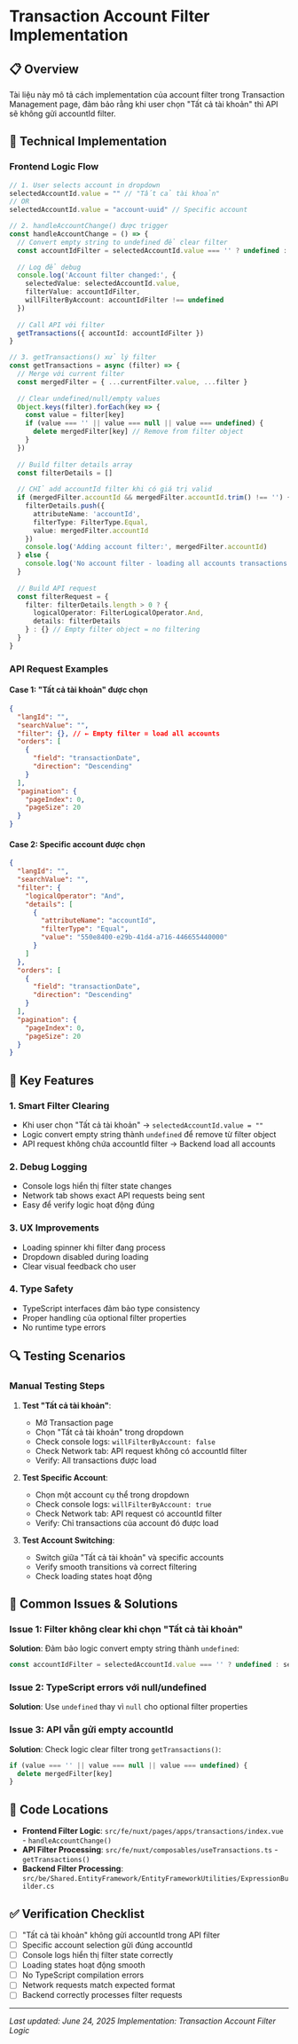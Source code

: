 # Transaction Account Filter Implementation

## 📋 Overview

Tài liệu này mô tả cách implementation của account filter trong Transaction Management page, đảm bảo rằng khi user chọn "Tất cả tài khoản" thì API sẽ không gửi accountId filter.

## 🔧 Technical Implementation

### Frontend Logic Flow

```typescript
// 1. User selects account in dropdown
selectedAccountId.value = "" // "Tất cả tài khoản"
// OR
selectedAccountId.value = "account-uuid" // Specific account

// 2. handleAccountChange() được trigger
const handleAccountChange = () => {
  // Convert empty string to undefined để clear filter
  const accountIdFilter = selectedAccountId.value === '' ? undefined : selectedAccountId.value
  
  // Log để debug
  console.log('Account filter changed:', { 
    selectedValue: selectedAccountId.value, 
    filterValue: accountIdFilter,
    willFilterByAccount: accountIdFilter !== undefined 
  })
  
  // Call API với filter
  getTransactions({ accountId: accountIdFilter })
}

// 3. getTransactions() xử lý filter
const getTransactions = async (filter) => {
  // Merge với current filter
  const mergedFilter = { ...currentFilter.value, ...filter }
  
  // Clear undefined/null/empty values
  Object.keys(filter).forEach(key => {
    const value = filter[key]
    if (value === '' || value === null || value === undefined) {
      delete mergedFilter[key] // Remove from filter object
    }
  })
  
  // Build filter details array
  const filterDetails = []
  
  // CHỈ add accountId filter khi có giá trị valid
  if (mergedFilter.accountId && mergedFilter.accountId.trim() !== '') {
    filterDetails.push({
      attributeName: 'accountId',
      filterType: FilterType.Equal,
      value: mergedFilter.accountId
    })
    console.log('Adding account filter:', mergedFilter.accountId)
  } else {
    console.log('No account filter - loading all accounts transactions')
  }
  
  // Build API request
  const filterRequest = {
    filter: filterDetails.length > 0 ? {
      logicalOperator: FilterLogicalOperator.And,
      details: filterDetails
    } : {} // Empty filter object = no filtering
  }
}
```

### API Request Examples

#### Case 1: "Tất cả tài khoản" được chọn
```json
{
  "langId": "",
  "searchValue": "",
  "filter": {}, // ← Empty filter = load all accounts
  "orders": [
    {
      "field": "transactionDate", 
      "direction": "Descending"
    }
  ],
  "pagination": {
    "pageIndex": 0,
    "pageSize": 20
  }
}
```

#### Case 2: Specific account được chọn
```json
{
  "langId": "",
  "searchValue": "",
  "filter": {
    "logicalOperator": "And",
    "details": [
      {
        "attributeName": "accountId",
        "filterType": "Equal", 
        "value": "550e8400-e29b-41d4-a716-446655440000"
      }
    ]
  },
  "orders": [
    {
      "field": "transactionDate",
      "direction": "Descending"
    }
  ],
  "pagination": {
    "pageIndex": 0,
    "pageSize": 20
  }
}
```

## 🎯 Key Features

### 1. **Smart Filter Clearing**
- Khi user chọn "Tất cả tài khoản" → `selectedAccountId.value = ""`
- Logic convert empty string thành `undefined` để remove từ filter object
- API request không chứa accountId filter → Backend load all accounts

### 2. **Debug Logging**
- Console logs hiển thị filter state changes
- Network tab shows exact API requests being sent
- Easy để verify logic hoạt động đúng

### 3. **UX Improvements**
- Loading spinner khi filter đang process
- Dropdown disabled during loading
- Clear visual feedback cho user

### 4. **Type Safety**
- TypeScript interfaces đảm bảo type consistency
- Proper handling của optional filter properties
- No runtime type errors

## 🔍 Testing Scenarios

### Manual Testing Steps

1. **Test "Tất cả tài khoản"**:
   - Mở Transaction page
   - Chọn "Tất cả tài khoản" trong dropdown
   - Check console logs: `willFilterByAccount: false`
   - Check Network tab: API request không có accountId filter
   - Verify: All transactions được load

2. **Test Specific Account**:
   - Chọn một account cụ thể trong dropdown  
   - Check console logs: `willFilterByAccount: true`
   - Check Network tab: API request có accountId filter
   - Verify: Chỉ transactions của account đó được load

3. **Test Account Switching**:
   - Switch giữa "Tất cả tài khoản" và specific accounts
   - Verify smooth transitions và correct filtering
   - Check loading states hoạt động

## 🐛 Common Issues & Solutions

### Issue 1: Filter không clear khi chọn "Tất cả tài khoản"
**Solution**: Đảm bảo logic convert empty string thành `undefined`:
```typescript
const accountIdFilter = selectedAccountId.value === '' ? undefined : selectedAccountId.value
```

### Issue 2: TypeScript errors với null/undefined
**Solution**: Use `undefined` thay vì `null` cho optional filter properties

### Issue 3: API vẫn gửi empty accountId
**Solution**: Check logic clear filter trong `getTransactions()`:
```typescript
if (value === '' || value === null || value === undefined) {
  delete mergedFilter[key]
}
```

## 📝 Code Locations

- **Frontend Filter Logic**: `src/fe/nuxt/pages/apps/transactions/index.vue` - `handleAccountChange()`
- **API Filter Processing**: `src/fe/nuxt/composables/useTransactions.ts` - `getTransactions()`
- **Backend Filter Processing**: `src/be/Shared.EntityFramework/EntityFrameworkUtilities/ExpressionBuilder.cs`

## ✅ Verification Checklist

- [ ] "Tất cả tài khoản" không gửi accountId trong API filter
- [ ] Specific account selection gửi đúng accountId
- [ ] Console logs hiển thị filter state correctly
- [ ] Loading states hoạt động smooth
- [ ] No TypeScript compilation errors
- [ ] Network requests match expected format
- [ ] Backend correctly processes filter requests

---

*Last updated: June 24, 2025*
*Implementation: Transaction Account Filter Logic*
